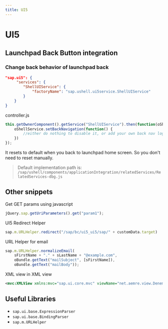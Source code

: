 ```yaml
---
title: UI5
---
```

# UI5

## Launchpad Back Button integration

### Change back behavior of launchpad back

```json
"sap.ui5": {
     "services": {
        "ShellUIService": {
            "factoryName": "sap.ushell.ui5service.ShellUIService"
        }
    }
}
```

controller.js

```js
this.getOwnerComponent().getService("ShellUIService").then(function(oShellService) {
    oShellService.setBackNavigation(function() {
        //either do nothing to disable it, or add your own back nav logic
    })
});
```

It resets to default when you back to launchpad home screen. So you don't need to reset manually.

> Default implementation path is: `/sap/ushell/components/applicationIntegration/relatedServices/RelatedServices-dbg.js`

## Other snippets

Get GET params using javascript

```js
jQuery.sap.getUriParameters().get("param1");
```

UI5 Redirect Helper

```js
sap.m.URLHelper.redirect("/sap/bc/ui5_ui5/sap/" + customData.target)
```


URL Helper for email

```js
sap.m.URLHelper.normalizeEmail(
    sFirstName + "." + sLastName + "@example.com",
    oBundle.getText("mailSubject", [sFirstName]),
    oBundle.getText("mailBody"));
```


XML view in XML view

```xml
<mvc:XMLView xmlns:mvc="sap.ui.core.mvc" viewName="net.aemre.view.Deneme" id="some_id" />
```

## Useful Libraries

* `sap.ui.base.ExpressionParser`
* `sap.ui.base.BindingParser`
* `sap.m.URLHelper`
